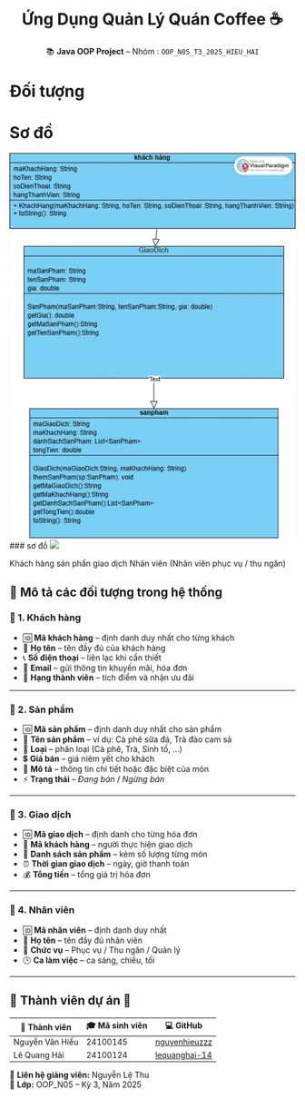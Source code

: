 
 <h1 align="center">Ứng Dụng Quản Lý Quán Coffee ☕ </h1>
<p align="center">
  📚 <strong>Java OOP Project</strong> – Nhóm : <code>OOP_N05_T3_2025_HIEU_HAI</code><br>                                                 
  




# Đối tượng 

# Sơ đồ
<img src='anh/Untitled.jpg'>
### sơ đồ 
<img src = "picture/giao dịch.png">

Khách hàng
sản phẩn 
giao dịch 
Nhân viên (Nhân viên phục vụ / thu ngân) 

## 📖 Mô tả các đối tượng trong hệ thống

### 📌 1. **Khách hàng**
- 🆔 **Mã khách hàng** – định danh duy nhất cho từng khách
- 👤 **Họ tên** – tên đầy đủ của khách hàng
- 📞 **Số điện thoại** – liên lạc khi cần thiết
- 📧 **Email** – gửi thông tin khuyến mãi, hóa đơn
- 💎 **Hạng thành viên** – tích điểm và nhận ưu đãi

---

### 📌 2. **Sản phẩm**
- 🆔 **Mã sản phẩm** – định danh duy nhất cho sản phẩm
- 🥤 **Tên sản phẩm** – ví dụ: Cà phê sữa đá, Trà đào cam sả
- 🍵 **Loại** – phân loại (Cà phê, Trà, Sinh tố, ...)
- 💲 **Giá bán** – giá niêm yết cho khách
- 📝 **Mô tả** – thông tin chi tiết hoặc đặc biệt của món
- ⚡ **Trạng thái** – _Đang bán_ / _Ngừng bán_

---

### 📌 3. **Giao dịch**
- 🆔 **Mã giao dịch** – định danh cho từng hóa đơn
- 👤 **Mã khách hàng** – người thực hiện giao dịch
- 🛒 **Danh sách sản phẩm** – kèm số lượng từng món
- ⏰ **Thời gian giao dịch** – ngày, giờ thanh toán
- 💰 **Tổng tiền** – tổng giá trị hóa đơn

---

### 📌 4. **Nhân viên**
- 🆔 **Mã nhân viên** – định danh duy nhất
- 👤 **Họ tên** – tên đầy đủ nhân viên
- 🎯 **Chức vụ** – Phục vụ / Thu ngân / Quản lý
- 🕒 **Ca làm việc** – ca sáng, chiều, tối

---

## 🌟 **Thành viên dự án** 🌟

| 👤 Thành viên | 🎓 Mã sinh viên | 💻 GitHub |
|--------------|----------------|-----------|
| Nguyễn Văn Hiếu | 24100145 | [nguyenhieuzzz](https://github.com/nguyenhieuzzz) |
| Lê Quang Hải | 24100124 | [lequanghai-14](https://github.com/lequanghai-14) |

📩 **Liên hệ giảng viên:** Nguyễn Lệ Thu  
🏫 **Lớp:** OOP_N05 – Kỳ 3, Năm 2025
